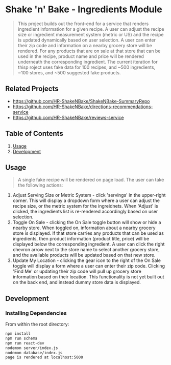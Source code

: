 # Shake 'n' Bake - Ingredients Module

> This project builds out the front-end for a service that renders ingredient information for a given recipe. A user can adjust the recipe size or ingredient measurement system (metric or US) and the recipe is updated dynamically based on user selection. A user can enter their zip code and information on a nearby grocery store will be rendered. For any products that are on sale at that store that can be used in the recipe, product name and price will be rendered underneath the corresponding ingredient. The current iteration for thisp roject uses fake data for 100 recipes, and ~500 ingredients, ~100 stores, and ~500 suggested fake products. 

## Related Projects

  - https://github.com/HR-ShakeNBake/ShakeNBake-SummaryRepo
  - https://github.com/HR-ShakeNBake/directions-recommendations-service
  - https://github.com/HR-ShakeNBake/reviews-service

## Table of Contents

1. [Usage](#Usage)
1. [Development](#development)

## Usage

> A single fake recipe will be rendered on page load. The user can take the following actions:

1. Adjust Serving Size or Metric System - click 'servings' in the upper-right corner. This will display a dropdown form where a user can adjust the recipe size, or the metric system for the ingreidnets. When 'Adjust' is clicked, the ingredients list is re-rendered accordingly based on user selection.
2. Toggle On Sale - clicking the On Sale toggle button will show or hide a nearby store. When toggled on, information about a nearby grocery store is displayed. If that store carries any products that can be used as ingredients, then product information (product title, price) will be displayed below the corresponding ingredient. A user can click the right chevron arrow next to the store name to select another grocery store, and the available products will be updated based on that new store.
3. Update My Location - clicking the gear icon to the right of the On Sale toggle will display a form where a user can enter their zip code. Clicking 'Find Me' or updating their zip code will pull up grocery store information based on their location. This functionality is not yet built out on the back end, and instead dummy store data is displayed.

## Development

### Installing Dependencies

From within the root directory:

```sh
npm install
npm run schema
npm run react-dev
nodemon server/index.js
nodemon database/index.js
page is rendered at localhost:5000

```

